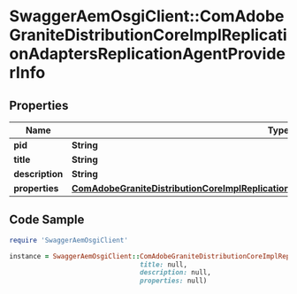 # SwaggerAemOsgiClient::ComAdobeGraniteDistributionCoreImplReplicationAdaptersReplicationAgentProviderInfo

## Properties

Name | Type | Description | Notes
------------ | ------------- | ------------- | -------------
**pid** | **String** |  | [optional] 
**title** | **String** |  | [optional] 
**description** | **String** |  | [optional] 
**properties** | [**ComAdobeGraniteDistributionCoreImplReplicationAdaptersReplicationAgentProviderProperties**](ComAdobeGraniteDistributionCoreImplReplicationAdaptersReplicationAgentProviderProperties.md) |  | [optional] 

## Code Sample

```ruby
require 'SwaggerAemOsgiClient'

instance = SwaggerAemOsgiClient::ComAdobeGraniteDistributionCoreImplReplicationAdaptersReplicationAgentProviderInfo.new(pid: null,
                                 title: null,
                                 description: null,
                                 properties: null)
```


